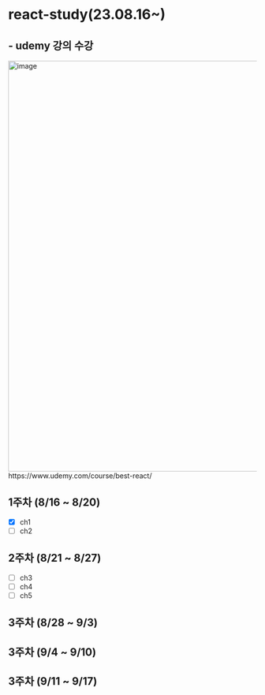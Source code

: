 # react-study(23.08.16~)
## - udemy 강의 수강 
<img width="833" alt="image" src="https://github.com/hyezg/react-study/assets/112006114/ea6b6a73-7c82-4f38-97f0-faaeab127b2e">
https://www.udemy.com/course/best-react/

## 1주차 (8/16 ~ 8/20) <br>
- [x] ch1
- [ ] ch2
## 2주차 (8/21 ~ 8/27) <br>
- [ ] ch3
- [ ] ch4
- [ ] ch5
## 3주차 (8/28 ~ 9/3) <br>

## 3주차 (9/4 ~ 9/10) <br>
## 3주차 (9/11 ~ 9/17) <br>

